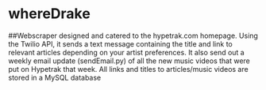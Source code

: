 # whereDrake

##Webscraper designed and catered to the hypetrak.com homepage. Using the Twilio API, it sends a text message containing the title and link to relevant articles depending on your artist preferences. It also send out a weekly email update (sendEmail.py) of all the new music videos that were put on Hypetrak that week. All links and titles to articles/music videos are stored in a MySQL database
